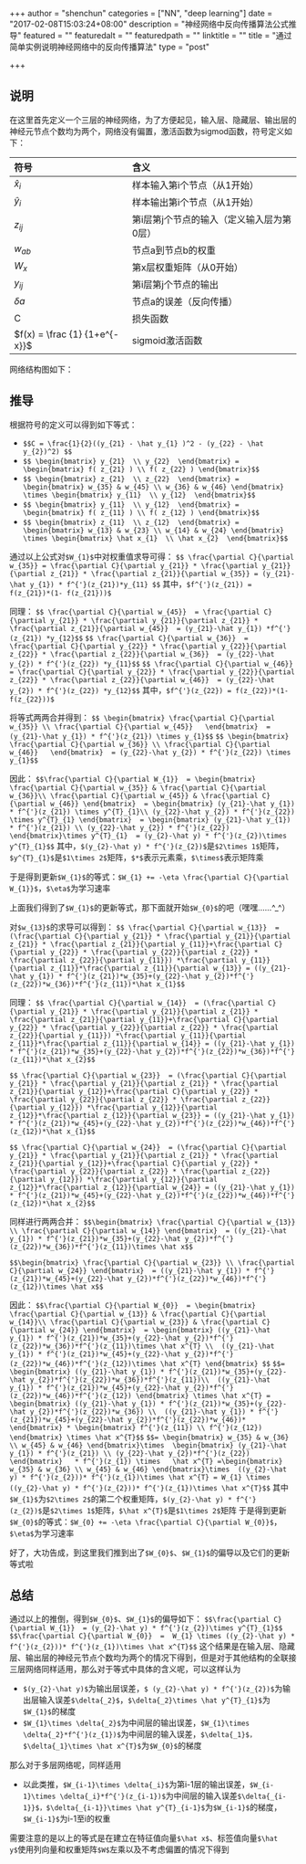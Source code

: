 +++
author = "shenchun"
categories = ["NN", "deep learning"]
date = "2017-02-08T15:03:24+08:00"
description = "神经网络中反向传播算法公式推导"
featured = ""
featuredalt = ""
featuredpath = ""
linktitle = ""
title = "通过简单实例说明神经网络中的反向传播算法"
type = "post"

+++
## 说明
在这里首先定义一个三层的神经网络，为了方便起见，输入层、隐藏层、输出层的神经元节点个数均为两个，网络没有偏置，激活函数为sigmod函数，符号定义如下：

| 符号 | 含义 |
|:----|:-----|
| $\hat x_{i}$ | 样本输入第i个节点（从1开始）|
| $\hat y_{i}$ | 样本输出第i个节点（从1开始）|
| $z_{ij}$ | 第i层第j个节点的输入（定义输入层为第0层） |
| $w_{ab}$ |节点a到节点b的权重 |
| $W_x$ | 第x层权重矩阵（从0开始）|
| $y_{ij}$ | 第i层第j个节点的输出 |
| $\delta a$ | 节点a的误差（反向传播） |
| C | 损失函数 |
| $f(x) = \frac {1} {1+e^{-x}}$ | sigmoid激活函数 |

网络结构图如下：
## 推导
根据符号的定义可以得到如下等式：

- `$$C = \frac{1}{2}((y_{21} - \hat y_{1} )^2 - (y_{22} - \hat y_{2})^2) $$`
- `$$ \begin{bmatrix}
        y_{21}  \\
        y_{22} 
	    \end{bmatrix} =  \begin{bmatrix}
							       f( z_{21} ) \\
							        f( z_{22} )
								    \end{bmatrix}$$`
- `$$ \begin{bmatrix}
        z_{21}  \\
        z_{22} 
		    \end{bmatrix} = \begin{bmatrix}
							        w_{35} & w_{45} \\
							        w_{36} & w_{46}
									    \end{bmatrix}  \times \begin{bmatrix}
															        y_{11}  \\
															        y_{12} 
																    \end{bmatrix}$$`
- `$$ \begin{bmatrix}
        y_{11}  \\
        y_{12} 
	    \end{bmatrix} =  \begin{bmatrix}
							       f( z_{11} ) \\
							        f( z_{12} )
								    \end{bmatrix}$$`
- `$$ \begin{bmatrix}
        z_{11}  \\
        z_{12} 
		    \end{bmatrix} = \begin{bmatrix}
							        w_{13} & w_{23} \\
							        w_{14} & w_{24}
									    \end{bmatrix}  \times \begin{bmatrix}
															        \hat x_{1}  \\
															        \hat x_{2} 
																    \end{bmatrix}$$`

通过以上公式对`$W_{1}$`中对权重值求导可得：
`$$ \frac{\partial C}{\partial w_{35}} = \frac{\partial C}{\partial y_{21}} * \frac{\partial y_{21}}{\partial z_{21}} * \frac{\partial z_{21}}{\partial w_{35}} = (y_{21}-\hat y_{1}) * f^{'}(z_{21})*y_{11} $$`
其中，`$f^{'}(z_{21}) = f(z_{21})*(1- f(z_{21}))$`

同理：
`$$ \frac{\partial C}{\partial w_{45}} 
= \frac{\partial C}{\partial y_{21}} * \frac{\partial y_{21}}{\partial z_{21}} * \frac{\partial z_{21}}{\partial w_{45}} 
= (y_{21}-\hat y_{1}) *f^{'}(z_{21}) *y_{12}$$`
`$$ \frac{\partial C}{\partial w_{36}} 
= \frac{\partial C}{\partial y_{22}} * \frac{\partial y_{22}}{\partial z_{22}} * \frac{\partial z_{22}}{\partial w_{36}} 
= (y_{22}-\hat y_{2}) * f^{'}(z_{22}) *y_{11}$$`
`$$ \frac{\partial C}{\partial w_{46}} 
= \frac{\partial C}{\partial y_{22}} * \frac{\partial y_{22}}{\partial z_{22}} * \frac{\partial z_{22}}{\partial w_{46}} 
= (y_{22}-\hat y_{2}) * f^{'}(z_{22}) *y_{12}$$`
其中，`$f^{'}(z_{22}) = f(z_{22})*(1- f(z_{22}))$`


将等式两两合并得到：
`$$ \begin{bmatrix}
	\frac{\partial C}{\partial w_{35}} \\
	\frac{\partial C}{\partial w_{45}}  
	\end{bmatrix} 
= (y_{21}-\hat y_{1}) * f^{'}(z_{21}) \times y_{1}$$`
`$$ \begin{bmatrix}
	\frac{\partial C}{\partial w_{36}} \\
	\frac{\partial C}{\partial w_{46}}  
	\end{bmatrix} 
	= (y_{22}-\hat y_{2}) * f^{'}(z_{22}) \times y_{1}$$`

因此：
`$$\frac{\partial C}{\partial W_{1}} 
= \begin{bmatrix}
	\frac{\partial C}{\partial w_{35}} & \frac{\partial C}{\partial w_{36}}\\
	\frac{\partial C}{\partial w_{45}} & \frac{\partial C}{\partial w_{46}}
	\end{bmatrix} 
= \begin{bmatrix}
	(y_{21}-\hat y_{1}) * f^{'}(z_{21}) \times y^{T}_{1}\\
	(y_{22}-\hat y_{2}) * f^{'}(z_{22}) \times y^{T}_{1}
   \end{bmatrix} 
= \begin{bmatrix}
	(y_{21}-\hat y_{1}) * f^{'}(z_{21}) \\
    (y_{22}-\hat y_{2}) * f^{'}(z_{22})
    \end{bmatrix}\times y^{T}_{1} 
= (y_{2}-\hat y) * f^{'}(z_{2})\times y^{T}_{1}$$`
其中，`$(y_{2}-\hat y) * f^{'}(z_{2})$`是`$2\times 1$`矩阵，`$y^{T}_{1}$`是`$1\times 2$`矩阵，`$*$`表示元素乘，`$\times$`表示矩阵乘

于是得到更新`$W_{1}$`的等式：`$W_{1} += -\eta \frac{\partial C}{\partial W_{1}}$`，`$\eta$`为学习速率

上面我们得到了`$W_{1}$`的更新等式，那下面就开始`$W_{0}$`的吧（嘿嘿……^_^）

对`$w_{13}$`的求导可以得到：
`$$ \frac{\partial C}{\partial w_{13}} 
= (\frac{\partial C}{\partial y_{21}} * \frac{\partial y_{21}}{\partial z_{21}} * \frac{\partial z_{21}}{\partial y_{11}}+\frac{\partial C}{\partial y_{22}} * \frac{\partial y_{22}}{\partial z_{22}} * \frac{\partial z_{22}}{\partial y_{11}}) *\frac{\partial y_{11}}{\partial z_{11}}*\frac{\partial z_{11}}{\partial w_{13}}
= ((y_{21}-\hat y_{1}) * f^{'}(z_{21})*w_{35}+(y_{22}-\hat y_{2})*f^{'}(z_{22})*w_{36})*f^{'}(z_{11})*\hat x_{1}$$`

同理：
`$$ \frac{\partial C}{\partial w_{14}} 
= (\frac{\partial C}{\partial y_{21}} * \frac{\partial y_{21}}{\partial z_{21}} * \frac{\partial z_{21}}{\partial y_{11}}+\frac{\partial C}{\partial y_{22}} * \frac{\partial y_{22}}{\partial z_{22}} * \frac{\partial z_{22}}{\partial y_{11}}) *\frac{\partial y_{11}}{\partial z_{11}}*\frac{\partial z_{11}}{\partial w_{14}}
= ((y_{21}-\hat y_{1}) * f^{'}(z_{21})*w_{35}+(y_{22}-\hat y_{2})*f^{'}(z_{22})*w_{36})*f^{'}(z_{11})*\hat x_{2}$$`

`$$ \frac{\partial C}{\partial w_{23}} 
= (\frac{\partial C}{\partial y_{21}} * \frac{\partial y_{21}}{\partial z_{21}} * \frac{\partial z_{21}}{\partial y_{12}}+\frac{\partial C}{\partial y_{22}} * \frac{\partial y_{22}}{\partial z_{22}} * \frac{\partial z_{22}}{\partial y_{12}}) *\frac{\partial y_{12}}{\partial z_{12}}*\frac{\partial z_{12}}{\partial w_{23}}
= ((y_{21}-\hat y_{1}) * f^{'}(z_{21})*w_{45}+(y_{22}-\hat y_{2})*f^{'}(z_{22})*w_{46})*f^{'}(z_{12})*\hat x_{1}$$`

`$$ \frac{\partial C}{\partial w_{24}} 
= (\frac{\partial C}{\partial y_{21}} * \frac{\partial y_{21}}{\partial z_{21}} * \frac{\partial z_{21}}{\partial y_{12}}+\frac{\partial C}{\partial y_{22}} * \frac{\partial y_{22}}{\partial z_{22}} * \frac{\partial z_{22}}{\partial y_{12}}) *\frac{\partial y_{12}}{\partial z_{12}}*\frac{\partial z_{12}}{\partial w_{24}}
= ((y_{21}-\hat y_{1}) * f^{'}(z_{21})*w_{45}+(y_{22}-\hat y_{2})*f^{'}(z_{22})*w_{46})*f^{'}(z_{12})*\hat x_{2}$$`

同样进行两两合并：
`$$\begin{bmatrix}
\frac{\partial C}{\partial w_{13}} \\
\frac{\partial C}{\partial w_{14}}
\end{bmatrix} 
= ((y_{21}-\hat y_{1}) * f^{'}(z_{21})*w_{35}+(y_{22}-\hat y_{2})*f^{'}(z_{22})*w_{36})*f^{'}(z_{11})\times \hat x$$`

`$$\begin{bmatrix}
\frac{\partial C}{\partial w_{23}} \\
\frac{\partial C}{\partial w_{24}}
\end{bmatrix} 
= ((y_{21}-\hat y_{1}) * f^{'}(z_{21})*w_{45}+(y_{22}-\hat y_{2})*f^{'}(z_{22})*w_{46})*f^{'}(z_{12})\times \hat x$$`

因此：
`$$\frac{\partial C}{\partial W_{0}} 
= \begin{bmatrix}
\frac{\partial C}{\partial w_{13}} & \frac{\partial C}{\partial w_{14}}\\
\frac{\partial C}{\partial w_{23}} & \frac{\partial C}{\partial w_{24}}
\end{bmatrix} 
= \begin{bmatrix}
	((y_{21}-\hat y_{1}) * f^{'}(z_{21})*w_{35}+(y_{22}-\hat y_{2})*f^{'}(z_{22})*w_{36})*f^{'}(z_{11})\times \hat x^{T} \\ 
	((y_{21}-\hat y_{1}) * f^{'}(z_{21})*w_{45}+(y_{22}-\hat y_{2})*f^{'}(z_{22})*w_{46})*f^{'}(z_{12})\times \hat x^{T}
	\end{bmatrix} $$`
`$$= \begin{bmatrix}
	((y_{21}-\hat y_{1}) * f^{'}(z_{21})*w_{35}+(y_{22}-\hat y_{2})*f^{'}(z_{22})*w_{36})*f^{'}(z_{11})\\ 
	((y_{21}-\hat y_{1}) * f^{'}(z_{21})*w_{45}+(y_{22}-\hat y_{2})*f^{'}(z_{22})*w_{46})*f^{'}(z_{12})
	\end{bmatrix} \times \hat x^{T}
= \begin{bmatrix}
	((y_{21}-\hat y_{1}) * f^{'}(z_{21})*w_{35}+(y_{22}-\hat y_{2})*f^{'}(z_{22})*w_{36}) \\ 
	((y_{21}-\hat y_{1}) * f^{'}(z_{21})*w_{45}+(y_{22}-\hat y_{2})*f^{'}(z_{22})*w_{46})*
	\end{bmatrix} * \begin{bmatrix}
								f^{'}(z_{11}) \\
								f^{'}(z_{12})
							\end{bmatrix} \times \hat x^{T}$$`
`$$= \begin{bmatrix}
	w_{35} & w_{36} \\
	w_{45} & w_{46}
	\end{bmatrix}\times 
	\begin{bmatrix}
	(y_{21}-\hat y_{1}) * f^{'}(z_{21}) \\
	(y_{22}-\hat y_{2})*f^{'}(z_{22})
	\end{bmatrix}	* f^{'}(z_{1}) \times 	\hat x^{T}
=\begin{bmatrix}
	w_{35} & w_{36} \\
	w_{45} & w_{46}
	\end{bmatrix}\times 
	((y_{2}-\hat y) * f^{'}(z_{2}))* f^{'}(z_{1})\times \hat x^{T}
= W_{1} \times ((y_{2}-\hat y) * f^{'}(z_{2}))* f^{'}(z_{1})\times \hat x^{T}$$`
其中`$W_{1}$`为`$2\times 2$`的第二个权重矩阵，`$(y_{2}-\hat y) * f^{'}(z_{2})$`是`$2\times 1$`矩阵，`$\hat x^{T}$`是`$1\times 2$`矩阵
于是得到更新`$W_{0}$`的等式：`$W_{0} += -\eta \frac{\partial C}{\partial W_{0}}$`，`$\eta$`为学习速率

好了，大功告成，到这里我们推到出了`$W_{0}$`、`$W_{1}$`的偏导以及它们的更新等式啦

## 总结
通过以上的推倒，得到`$W_{0}$`、`$W_{1}$`的偏导如下：
`$$\frac{\partial C}{\partial W_{1}} 
= (y_{2}-\hat y) * f^{'}(z_{2})\times y^{T}_{1}$$`
`$$\frac{\partial C}{\partial W_{0}} 
=  W_{1} \times ((y_{2}-\hat y) * f^{'}(z_{2}))* f^{'}(z_{1})\times \hat x^{T}$$`
这个结果是在输入层、隐藏层、输出层的神经元节点个数均为两个的情况下得到，但是对于其他结构的全联接三层网络同样适用，那么对于等式中具体的含义呢，可以这样认为

- `$(y_{2}-\hat y)$`为输出层误差，`$ (y_{2}-\hat y) * f^{'}(z_{2})$`为输出层输入误差`$\delta{_2}$`，`$\delta{_2}\times \hat y^{T}_{1}$`为`$W_{1}$`的梯度
- `$W_{1}\times \delta{_2}$`为中间层的输出误差，`$W_{1}\times \delta{_2}*f^{'}(z_{1})$`为中间层的输入误差，`$\delta{_1}$，$\delta{_1}\times \hat x^{T}$`为`$W_{0}$`的梯度

那么对于多层网络呢，同样适用

- 以此类推，`$W_{i-1}\times \delta{_i}$`为第i-1层的输出误差，`$W_{i-1}\times \delta{_i}*f^{'}(z_{i-1})$`为中间层的输入误差`$\delta{_{i-1}}$，$\delta{_{i-1}}\times \hat y^{T}_{i-1}$`为`$W_{i-1}$`的梯度，`$W_{i-1}$`为i-1至i的权重

需要注意的是以上的等式是在建立在特征值向量`$\hat x$`、标签值向量`$\hat y$`使用列向量和权重矩阵`$W$`左乘以及不考虑偏置的情况下得到